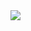 <!-- #image --><img align="center" src="https://apod.nasa.gov/apod/image/1204/EndeavourFlightDeck_cooper_960.jpg"></br><!-- #end -->
